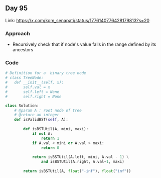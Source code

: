 ## Day 95

Link: https://x.com/kom_senapati/status/1776140776428179813?s=20

### Approach

- Recursively check that if node's value falls in the range defined by its ancestors

### Code

```py
# Definition for a  binary tree node
# class TreeNode:
#	def __init__(self, x):
#		self.val = x
#		self.left = None
#		self.right = None

class Solution:
	# @param A : root node of tree
	# @return an integer
	def isValidBST(self, A):
		
		def isBSTUtil(A, mini, maxi):
			if not A:
				return 1
			if A.val < mini or A.val > maxi:
				return 0
			
			return isBSTUtil(A.left, mini, A.val - 1) \
				and isBSTUtil(A.right, A.val+1, maxi)
		
		return isBSTUtil(A, float("-inf"), float("inf"))
```
